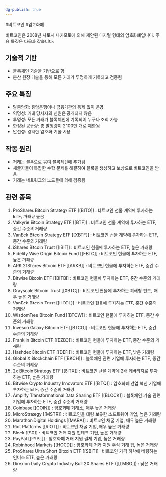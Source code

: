 ```yaml
---
dg-publish: true
---
```

#비트코인 #암호화폐 

비트코인은 2008년 사토시 나카모토에 의해 제안된 디지털 형태의 암호화폐입니다. 주요 특징은 다음과 같습니다:

## 기술적 기반

- 블록체인 기술을 기반으로 함
- 분산 원장 기술을 통해 모든 거래가 투명하게 기록되고 검증됨

## 주요 특징

- 탈중앙화: 중앙은행이나 금융기관의 통제 없이 운영
- 익명성: 거래 당사자의 신원은 공개되지 않음
- 투명성: 모든 거래가 블록체인에 기록되어 누구나 조회 가능
- 한정된 공급량: 총 발행량이 2,100만 개로 제한됨
- 안전성: 강력한 암호화 기술 사용

## 작동 원리

- 거래는 블록으로 묶여 블록체인에 추가됨
- 채굴자들이 복잡한 수학 문제를 해결하여 블록을 생성하고 보상으로 비트코인을 받음
- 거래는 네트워크의 노드들에 의해 검증됨

## 관련 종목

1. ProShares Bitcoin Strategy ETF [[BITO]] : 비트코인 선물 계약에 투자하는 ETF, 거래량 높음
2. Valkyrie Bitcoin Strategy ETF [[BTF]] : 비트코인 선물 계약에 투자하는 ETF, 중간 수준의 거래량
3. VanEck Bitcoin Strategy ETF [[XBTF]] : 비트코인 선물 계약에 투자하는 ETF, 중간 수준의 거래량
4. iShares Bitcoin Trust [[IBIT]] : 비트코인 현물에 투자하는 ETF, 높은 거래량
5. Fidelity Wise Origin Bitcoin Fund [[FBTC]] : 비트코인 현물에 투자하는 ETF, 높은 거래량
6. ARK 21Shares Bitcoin ETF [[ARKB]] : 비트코인 현물에 투자하는 ETF, 중간 수준의 거래량
7. Bitwise Bitcoin ETF [[BITB]] : 비트코인 현물에 투자하는 ETF, 중간 수준의 거래량
8. Grayscale Bitcoin Trust [[GBTC]] : 비트코인 현물에 투자하는 폐쇄형 펀드, 매우 높은 거래량
9. VanEck Bitcoin Trust [[HODL]] : 비트코인 현물에 투자하는 ETF, 중간 수준의 거래량
10. WisdomTree Bitcoin Fund [[BTCW]] : 비트코인 현물에 투자하는 ETF, 중간 수준의 거래량
11. Invesco Galaxy Bitcoin ETF [[BTCO]] : 비트코인 현물에 투자하는 ETF, 중간 수준의 거래량
12. Franklin Bitcoin ETF [[EZBC]] : 비트코인 현물에 투자하는 ETF, 중간 수준의 거래량
13. Hashdex Bitcoin ETF [[DEFI]] : 비트코인 현물에 투자하는 ETF, 낮은 거래량
14. Global X Blockchain ETF [[BKCH]] : 블록체인 관련 기업에 투자하는 ETF, 중간 수준의 거래량
15. 2x Bitcoin Strategy ETF [[BITX]] : 비트코인 선물 계약에 2배 레버리지로 투자하는 ETF, 높은 거래량
16. Bitwise Crypto Industry Innovators ETF [[BITQ]] : 암호화폐 산업 혁신 기업에 투자하는 ETF, 중간 수준의 거래량
17. Amplify Transformational Data Sharing ETF [[BLOCK]] : 블록체인 기술 관련 기업에 투자하는 ETF, 중간 수준의 거래량
18. Coinbase [[COIN]] : 암호화폐 거래소, 매우 높은 거래량
19. MicroStrategy [[MSTR]] : 비트코인을 대량 보유한 소프트웨어 기업, 높은 거래량
20. Marathon Digital Holdings [[MARA]] : 비트코인 채굴 기업, 매우 높은 거래량
21. Riot Platforms [[RIOT]] : 비트코인 채굴 기업, 매우 높은 거래량
22. Block [[SQ]] : 비트코인 거래 지원 핀테크 기업, 높은 거래량
23. PayPal [[PYPL]] : 암호화폐 거래 지원 결제 기업, 높은 거래량
24. Robinhood Markets [[HOOD]] : 암호화폐 거래 지원 주식 거래 앱, 높은 거래량
25. ProShares Ultra Short Bitcoin ETF [[SBIT]] : 비트코인 가격 하락에 베팅하는 인버스 ETF, 높은 거래량
26. Direxion Daily Crypto Industry Bull 2X Shares ETF ([[LMBO]]) : 낮은 거래량